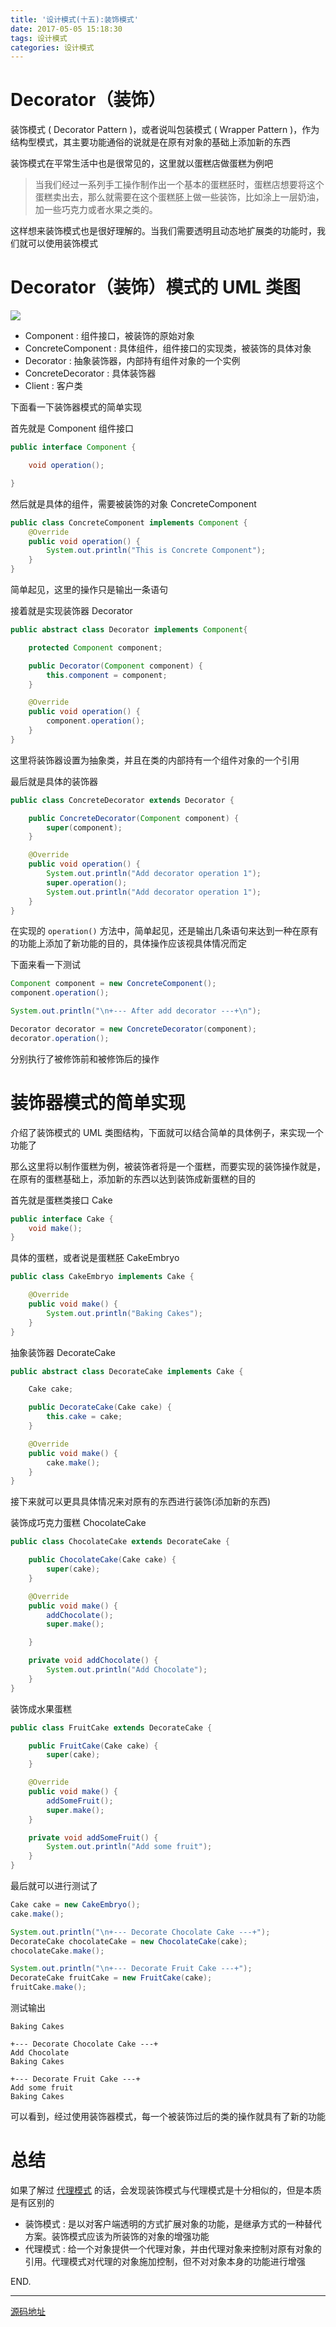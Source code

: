 ```yaml
---
title: '设计模式(十五):装饰模式'
date: 2017-05-05 15:18:30
tags: 设计模式
categories: 设计模式
---
```

# Decorator（装饰）

装饰模式 ( Decorator Pattern )，或者说叫包装模式 ( Wrapper Pattern )，作为结构型模式，其主要功能通俗的说就是在原有对象的基础上添加新的东西

<!-- more -->

装饰模式在平常生活中也是很常见的，这里就以蛋糕店做蛋糕为例吧

>当我们经过一系列手工操作制作出一个基本的蛋糕胚时，蛋糕店想要将这个蛋糕卖出去，那么就需要在这个蛋糕胚上做一些装饰，比如涂上一层奶油，加一些巧克力或者水果之类的。

这样想来装饰模式也是很好理解的。当我们需要透明且动态地扩展类的功能时，我们就可以使用装饰模式

# Decorator（装饰）模式的 UML 类图

![](https://raw.githubusercontent.com/InnoFang/DesignPatterns/master/uml/decorator.png)

 + Component : 组件接口，被装饰的原始对象
 + ConcreteComponent : 具体组件，组件接口的实现类，被装饰的具体对象
 + Decorator : 抽象装饰器，内部持有组件对象的一个实例
 + ConcreteDecorator : 具体装饰器
 + Client : 客户类

下面看一下装饰器模式的简单实现

首先就是 Component 组件接口
```java
public interface Component {

    void operation();

}
```

然后就是具体的组件，需要被装饰的对象 ConcreteComponent
```java
public class ConcreteComponent implements Component {
    @Override
    public void operation() {
        System.out.println("This is Concrete Component");
    }
}
```
简单起见，这里的操作只是输出一条语句

接着就是实现装饰器 Decorator
```java
public abstract class Decorator implements Component{

    protected Component component;

    public Decorator(Component component) {
        this.component = component;
    }

    @Override
    public void operation() {
        component.operation();
    }
}
```
这里将装饰器设置为抽象类，并且在类的内部持有一个组件对象的一个引用

最后就是具体的装饰器
```java
public class ConcreteDecorator extends Decorator {

    public ConcreteDecorator(Component component) {
        super(component);
    }

    @Override
    public void operation() {
        System.out.println("Add decorator operation 1");
        super.operation();
        System.out.println("Add decorator operation 1");
    }
}
```
在实现的 `operation()` 方法中，简单起见，还是输出几条语句来达到一种在原有的功能上添加了新功能的目的，具体操作应该视具体情况而定

下面来看一下测试
```java
Component component = new ConcreteComponent();
component.operation();

System.out.println("\n+--- After add decorator ---+\n");

Decorator decorator = new ConcreteDecorator(component);
decorator.operation();
```
分别执行了被修饰前和被修饰后的操作

# 装饰器模式的简单实现

介绍了装饰模式的 UML 类图结构，下面就可以结合简单的具体例子，来实现一个功能了

那么这里将以制作蛋糕为例，被装饰者将是一个蛋糕，而要实现的装饰操作就是，在原有的蛋糕基础上，添加新的东西以达到装饰成新蛋糕的目的

首先就是蛋糕类接口 Cake
```java
public interface Cake {
    void make();
}
```

具体的蛋糕，或者说是蛋糕胚 CakeEmbryo
```java
public class CakeEmbryo implements Cake {

    @Override
    public void make() {
        System.out.println("Baking Cakes");
    }
}
```

抽象装饰器 DecorateCake
```java
public abstract class DecorateCake implements Cake {

    Cake cake;

    public DecorateCake(Cake cake) {
        this.cake = cake;
    }

    @Override
    public void make() {
        cake.make();
    }
}
```

接下来就可以更具具体情况来对原有的东西进行装饰(添加新的东西)

装饰成巧克力蛋糕 ChocolateCake
```java
public class ChocolateCake extends DecorateCake {

    public ChocolateCake(Cake cake) {
        super(cake);
    }

    @Override
    public void make() {
        addChocolate();
        super.make();

    }

    private void addChocolate() {
        System.out.println("Add Chocolate");
    }
}
```

装饰成水果蛋糕
```java
public class FruitCake extends DecorateCake {

    public FruitCake(Cake cake) {
        super(cake);
    }

    @Override
    public void make() {
        addSomeFruit();
        super.make();
    }

    private void addSomeFruit() {
        System.out.println("Add some fruit");
    }
}
```

最后就可以进行测试了
```java
Cake cake = new CakeEmbryo();
cake.make();

System.out.println("\n+--- Decorate Chocolate Cake ---+");
DecorateCake chocolateCake = new ChocolateCake(cake);
chocolateCake.make();

System.out.println("\n+--- Decorate Fruit Cake ---+");
DecorateCake fruitCake = new FruitCake(cake);
fruitCake.make();
```
测试输出
```console
Baking Cakes

+--- Decorate Chocolate Cake ---+
Add Chocolate
Baking Cakes

+--- Decorate Fruit Cake ---+
Add some fruit
Baking Cakes
```

可以看到，经过使用装饰器模式，每一个被装饰过后的类的操作就具有了新的功能

# 总结

如果了解过 [代理模式](https://github.com/InnoFang/DesignPatterns/tree/master/src/io/innofang/Proxy) 的话，会发现装饰模式与代理模式是十分相似的，但是本质是有区别的
 + 装饰模式 : 是以对客户端透明的方式扩展对象的功能，是继承方式的一种替代方案。装饰模式应该为所装饰的对象的增强功能
 + 代理模式 : 给一个对象提供一个代理对象，并由代理对象来控制对原有对象的引用。代理模式对代理的对象施加控制，但不对对象本身的功能进行增强

END.

---

[源码地址](https://github.com/InnoFang/DesignPatterns/tree/master/src/io/innofang/decorator)